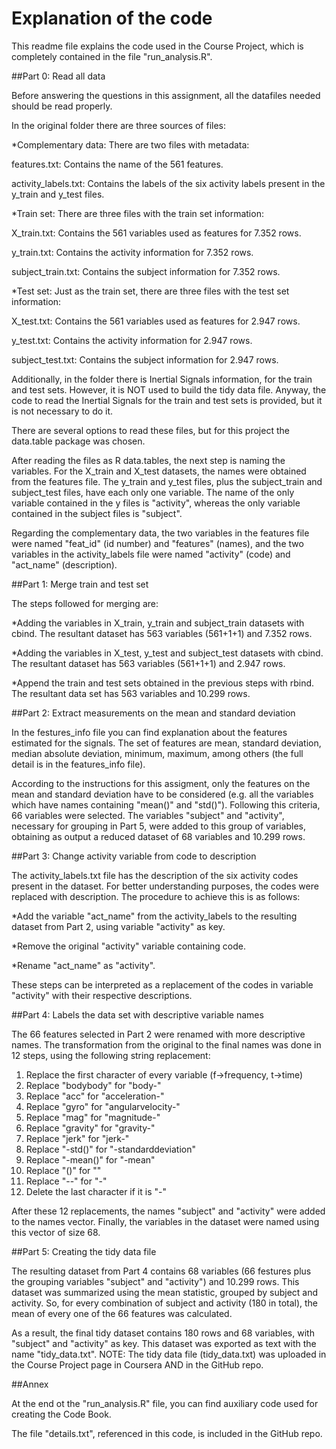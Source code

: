 # Explanation of the code

This readme file explains the code used in the Course Project, which is completely contained in the file "run_analysis.R". 

##Part 0: Read all data

Before answering the questions in this assignment, all the datafiles needed should be read properly. 

In the original folder there are three sources of files:

*Complementary data: There are two files with metadata: 

features.txt: Contains the name of the 561 features.

activity_labels.txt: Contains the labels of the six activity labels present in the y_train and y_test files.

*Train set: There are three files with the train set information:

X_train.txt: Contains the 561 variables used as features for 7.352 rows.

y_train.txt: Contains the activity information for 7.352 rows.

subject_train.txt: Contains the subject information for 7.352 rows.

*Test set: Just as the train set, there are three files with the test set information:

X_test.txt: Contains the 561 variables used as features for 2.947 rows.

y_test.txt: Contains the activity information for 2.947 rows.

subject_test.txt: Contains the subject information for 2.947 rows.

Additionally, in the folder there is Inertial Signals information, for the train and test sets. However, it is NOT used to build the tidy data file.
Anyway, the code to read the Inertial Signals for the train and test sets is provided, but it is not necessary to do it.

There are several options to read these files, but for this project the data.table package was chosen. 

After reading the files as R data.tables, the next step is naming the variables. For the X_train and X_test datasets, the names were obtained from the features file. 
The y_train and y_test files, plus the subject_train and subject_test files, have each only one variable. The name of the only variable contained in the y files is 
"activity", whereas the only variable contained in the subject files is "subject".

Regarding the complementary data, the two variables in the features file were named "feat_id" (id number) and "features" (names), and the two variables in the 
activity_labels file were named "activity" (code) and "act_name" (description).

##Part 1: Merge train and test set

The steps followed for merging are:

*Adding the variables in X_train, y_train and subject_train datasets with cbind. The resultant dataset has 563 variables (561+1+1) and 7.352 rows.

*Adding the variables in X_test, y_test and subject_test datasets with cbind. The resultant dataset has 563 variables (561+1+1) and 2.947 rows.

*Append the train and test sets obtained in the previous steps with rbind. The resultant data set has 563 variables and 10.299 rows.

##Part 2: Extract measurements on the mean and standard deviation

In the festures_info file you can find explanation about the features estimated for the signals. The set of features are mean, standard deviation, median absolute
deviation, minimum, maximum, among others (the full detail is in the features_info file).

According to the instructions for this assigment, only the features on the mean and standard deviation have to be considered (e.g. all the variables which have names 
containing "mean()" and "std()"). Following this criteria, 66 variables were selected. The variables "subject" and "activity", necessary for grouping in Part 5, were 
added to this group of variables, obtaining as output a reduced dataset of 68 variables and 10.299 rows.

##Part 3: Change activity variable from code to description

The activity_labels.txt file has the description of the six activity codes present in the dataset. For better understanding purposes, the codes were replaced with 
description. The procedure to achieve this is as follows:

*Add the variable "act_name" from the activity_labels to the resulting dataset from Part 2, using variable "activity" as key. 

*Remove the original "activity" variable containing code.

*Rename "act_name" as "activity".

These steps can be interpreted as a replacement of the codes in variable "activity" with their respective descriptions.

##Part 4: Labels the data set with descriptive variable names

The 66 features selected in Part 2 were renamed with more descriptive names. The transformation from the original to the final names was done in 12 steps, using 
the following string replacement:

1. Replace the first character of every variable (f->frequency, t->time)
2. Replace "bodybody" for "body-"
3. Replace "acc" for "acceleration-"
4. Replace "gyro" for "angularvelocity-"
5. Replace "mag" for "magnitude-"
6. Replace "gravity" for "gravity-"
7. Replace "jerk" for "jerk-"
8. Replace "-std()" for "-standarddeviation"
9. Replace "-mean()" for "-mean"
10. Replace "()" for ""
11. Replace "--" for "-"
12. Delete the last character if it is "-"

After these 12 replacements, the names "subject" and "activity" were added to the names vector. Finally, the variables in the dataset were named using this vector of 
size 68.

##Part 5: Creating the tidy data file

The resulting dataset from Part 4 contains 68 variables (66 festures plus the grouping variables "subject" and "activity") and 10.299 rows. This dataset was summarized
using the mean statistic, grouped by subject and activity. So, for every combination of subject and activity (180 in total), the mean of every one of the 66 features 
was calculated. 

As a result, the final tidy dataset contains 180 rows and 68 variables, with "subject" and "activity" as key. This dataset was exported as text with the name "tidy_data.txt".
NOTE: The tidy data file (tidy_data.txt) was uploaded in the Course Project page in Coursera AND in the GitHub repo. 

##Annex

At the end ot the "run_analysis.R" file, you can find auxiliary code used for creating the Code Book. 

The file "details.txt", referenced in this code, is included in the GitHub repo.
